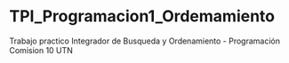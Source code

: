 # TPI_Programacion1_Ordemamiento
Trabajo practico Integrador de Busqueda y Ordenamiento - Programación Comision 10 UTN
